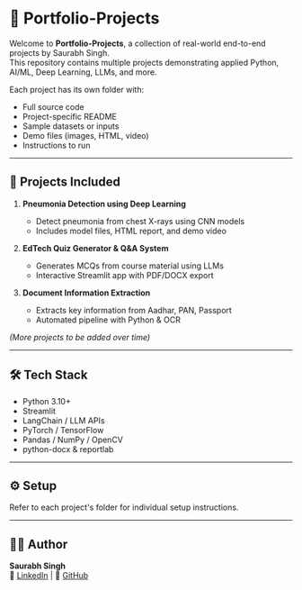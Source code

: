 # 📂 Portfolio-Projects

Welcome to **Portfolio-Projects**, a collection of real-world end-to-end projects by Saurabh Singh.  
This repository contains multiple projects demonstrating applied Python, AI/ML, Deep Learning, LLMs, and more.

Each project has its own folder with:
- Full source code
- Project-specific README
- Sample datasets or inputs
- Demo files (images, HTML, video)
- Instructions to run

---

## 🚀 Projects Included

1. **Pneumonia Detection using Deep Learning**  
   - Detect pneumonia from chest X-rays using CNN models  
   - Includes model files, HTML report, and demo video  

2. **EdTech Quiz Generator & Q&A System**  
   - Generates MCQs from course material using LLMs  
   - Interactive Streamlit app with PDF/DOCX export  

3. **Document Information Extraction**  
   - Extracts key information from Aadhar, PAN, Passport  
   - Automated pipeline with Python & OCR  

*(More projects to be added over time)*

---

## 🛠️ Tech Stack
- Python 3.10+
- Streamlit
- LangChain / LLM APIs
- PyTorch / TensorFlow
- Pandas / NumPy / OpenCV
- python-docx & reportlab

---

## ⚙️ Setup
Refer to each project's folder for individual setup instructions.

---

## 👨‍💻 Author
**Saurabh Singh**  
🔗 [LinkedIn](#) | 🔗 [GitHub](#)
